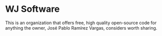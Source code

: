 # WJ Software

This is an organization that offers free, high quality open-source code for anything the owner, José Pablo Ramírez Vargas, considers worth sharing.
